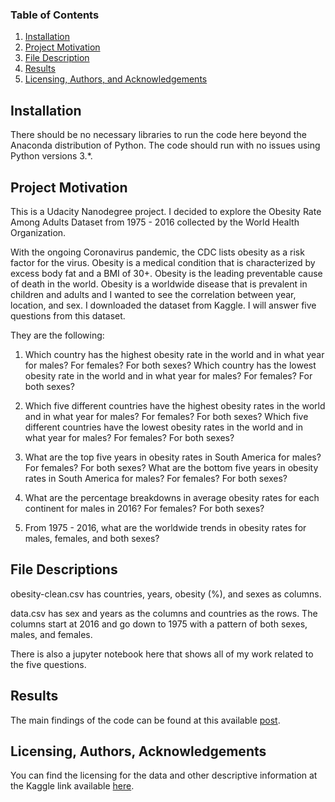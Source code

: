 ### Table of Contents

1. [Installation](#installation)
2. [Project Motivation](#motivation)
3. [File Description](#files)
4. [Results](#results)
5. [Licensing, Authors, and Acknowledgements](#licensing)

## Installation <a name="installation"></a>

There should be no necessary libraries to run the code here beyond the Anaconda distribution of Python. The code should run with no issues using Python versions 3.*.

## Project Motivation<a name="motivation"></a>

This is a Udacity Nanodegree project. I decided to explore the Obesity Rate Among Adults Dataset from 1975 - 2016 collected by the World Health Organization. 

With the ongoing Coronavirus pandemic, the CDC lists obesity as a risk factor for the virus. Obesity is a medical condition that is characterized by excess body fat and a BMI of 30+. Obesity is the leading preventable cause of death in the world. Obesity is a worldwide disease that is prevalent in children and adults and I wanted to see the correlation between year, location, and sex. I downloaded the dataset from Kaggle. I will answer five questions from this dataset.

They are the following:

1. Which country has the highest obesity rate in the world and in what year for males? For females? For both sexes? Which country has the lowest obesity rate in the world and in what year for males? For females? For both sexes?

2. Which five different countries have the highest obesity rates in the world and in what year for males? For females? For both sexes? Which five different countries have the lowest obesity rates in the world and in what year for males? For females? For both sexes?

3. What are the top five years in obesity rates in South America for males? For females? For both sexes? What are the bottom five years in obesity rates in South America for males? For females? For both sexes?

4. What are the percentage breakdowns in average obesity rates for each continent for males in 2016? For females? For both sexes?

5. From 1975 - 2016, what are the worldwide trends in obesity rates for males, females, and both sexes?

## File Descriptions <a name="files"></a>

obesity-clean.csv has countries, years, obesity (%), and sexes as columns.

data.csv has sex and years as the columns and countries as the rows. The columns start at 2016 and go down to 1975 with a pattern of both sexes, males, and females.

There is also a jupyter notebook here that shows all of my work related to the five questions.

## Results<a name="results"></a>

The main findings of the code can be found at this available [post](https://medium.com/@rocketmaninspace/how-have-obesity-percentages-changed-based-on-year-location-and-sex-98b3a052a135).

## Licensing, Authors, Acknowledgements<a name="licensing"></a>

You can find the licensing for the data and other descriptive information at the Kaggle link available [here](https://www.kaggle.com/amanarora/obesity-among-adults-by-country-19752016/data?select=obesity-cleaned.csv).